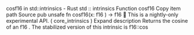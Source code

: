 cosf16 in std::intrinsics - Rust
std
::
intrinsics
Function
cosf16
Copy item path
Source
pub unsafe fn cosf16(x:
f16
) ->
f16
🔬
This is a nightly-only experimental API. (
core_intrinsics
)
Expand description
Returns the cosine of an
f16
.
The stabilized version of this intrinsic is
f16::cos